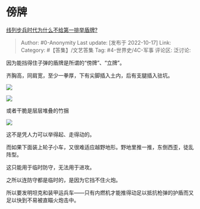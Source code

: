 # 傍牌
[线列步兵时代为什么不给第一排举盾牌?](https://www.zhihu.com/question/490257576/answer/2718122160)

> Author: #0-Anonymity
> Last update: [发布于 2022-10-17]
> Link:
> Category: #【答集】/文艺答集
> Tag: #4-世界史/4C-军事
> 评论区:
> 泛讨论:

因为能挡得住子弹的盾牌是所谓的“傍牌”、“立牌”。

齐胸高，同肩宽，至少一拳厚，下有尖脚插入土内，后有支腿插入驻坑。

![](https://pic2.zhimg.com/50/v2-d0e450aa3ba4b1551b6a75b8f98194a4_720w.jpg?source=1940ef5c)

![](https://pic2.zhimg.com/50/v2-1c898eb25467961ad49fb75347fc1b33_720w.jpg?source=1940ef5c)

或者干脆是层层堆叠的竹捆

![](https://pic2.zhimg.com/50/v2-f1836a8d1c67e591c7108d116f4c135e_720w.jpg?source=1940ef5c)

这不是凭人力可以举得起、走得动的。

而如果下面装上轮子小车，又很难适应越野地形。野地里推一推，东倒西歪，徒乱阵型。

这只能用于临时防守，无法用于进攻。

之所以连防守都是临时的，是因为它挡不住火炮。

所以要发明坦克和装甲运兵车——只有内燃机才能推得动足以抵抗枪弹的护盾而又足以快到不易被直瞄火炮击中。
